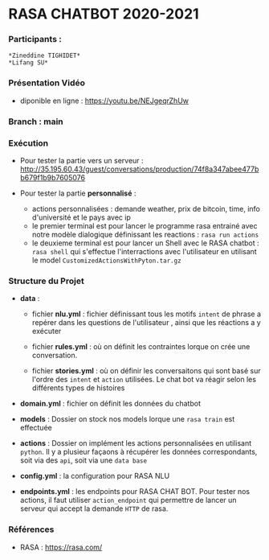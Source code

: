 RASA CHATBOT 2020-2021
======================

### Participants :
    *Zineddine TIGHIDET*
    *Lifang SU*

### Présentation Vidéo 

- diponible en ligne : https://youtu.be/NEJgeqrZhUw

### Branch : **main**

### Exécution
- Pour tester la partie vers un serveur : http://35.195.60.43/guest/conversations/production/74f8a347abee477bb679f1b9b7605076

- Pour tester la partie **personnalisé** :
    - actions personnalisées : demande weather, prix de bitcoin, time, info d'université et le pays avec ip
    - le premier terminal est pour lancer le programme rasa entrainé avec notre modèle dialogique définissant les reactions : `rasa run actions`
    - le deuxieme terminal est pour lancer un  Shell avec le RASA chatbot : `rasa shell` qui s'effectue l'interractions avec l'utilisateur en utilisant le model `CustomizedActionsWithPyton.tar.gz`

### Structure du Projet
- **data** : 
    - fichier **nlu.yml** : fichier définissant  tous les motifs `intent` de phrase a repérer dans les questions de l'utilisateur  , ainsi que les  réactions a y exécuter

    - fichier **rules.yml** : où on définit les contraintes lorque on crée une conversation. 

    - fichier **stories.yml** : où on définir les conversaitons qui sont basé sur l'ordre des `intent` et `action` utilisées. Le chat bot va réagir selon les différents types de histoires

- **domain.yml** : fichier on définit les données du chatbot 

- **models** : Dossier on stock nos models lorque une `rasa train` est effectuée

- **actions** : Dossier on implément les actions personnalisées en utilisant `python`. Il y a plusieur façaons à récupérer les données correspondants, soit via des `api`, soit via une `data base`

- **config.yml** : la configuration pour RASA NLU

- **endpoints.yml** : les endpoints pour RASA CHAT BOT. Pour tester nos actions, il faut utiliser `action_endpoint` qui permettre de lancer un serveur qui accept la demande `HTTP` de rasa.


### Références
- RASA : https://rasa.com/



